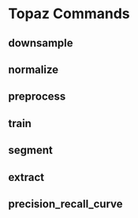 # Topaz Commands

## downsample

## normalize

## preprocess

## train

## segment

## extract

## precision_recall_curve
